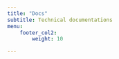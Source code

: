 ```yaml
---
title: "Docs"
subtitle: Technical documentations
menu:
    footer_col2:
        weight: 10

---
```

